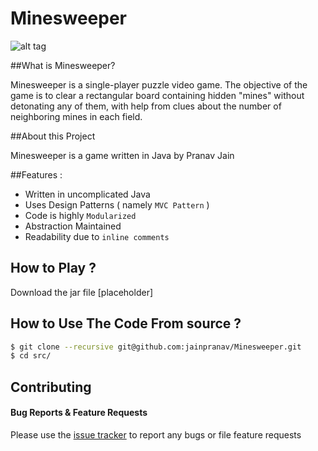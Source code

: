 # Minesweeper

![alt tag](http://i.imgur.com/y3BFMiE.jpg?1)

##What is Minesweeper?

Minesweeper is a single-player puzzle video game. The objective of the game is to clear a rectangular board containing hidden "mines" without detonating any of them, with help from clues about the number of neighboring mines in each field.

##About this Project 

Minesweeper is a game written in Java by Pranav Jain


##Features :

 - Written in uncomplicated Java
 - Uses Design Patterns ( namely `MVC Pattern` )
 - Code is highly `Modularized`
 - Abstraction Maintained
 - Readability due to `inline comments`

## How to Play ?

Download the jar file [placeholder]

## How to Use The Code From source ?
```bash
$ git clone --recursive git@github.com:jainpranav/Minesweeper.git
$ cd src/
```

## Contributing

#### Bug Reports & Feature Requests

Please use the [issue tracker](https://github.com/jainpranav/Minesweeper/issues) to report any bugs or file feature requests

